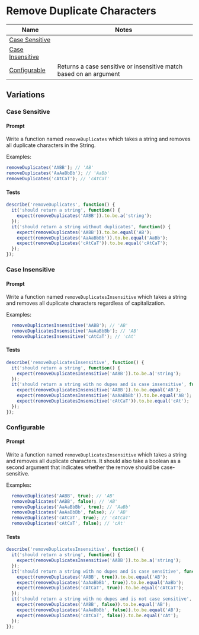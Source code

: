 # Remove Duplicate Characters

| Name | Notes |
| --- | --- |
| [Case Sensitive](#case-sensitive) | |
| [Case Insensitive](#case-insensitive) | |
| [Configurable](#case-insensitive) | Returns a case sensitive or insensitive match based on an argument |

## Variations

### Case Sensitive

#### Prompt

Write a function named `removeDuplicates` which takes a string and removes all duplicate characters in the String.

Examples:

```js
removeDuplicates('AABB'); // 'AB'
removeDuplicates('AaAaBbBb'); // 'AaBb'
removeDuplicates('cAtCaT'); // 'cAtCaT'
```

#### Tests

```js
describe('removeDuplicates', function() {
  it('should return a string', function() {
    expect(removeDuplicates('AABB')).to.be.a('string');
  });
  it('should return a string without duplicates', function() {
    expect(removeDuplicates('AABB')).to.be.equal('AB');
    expect(removeDuplicates('AaAaBbBb')).to.be.equal('AaBb');
    expect(removeDuplicates('cAtCaT')).to.be.equal('cAtCaT');
  });
});
```

### Case Insensitive

#### Prompt

Write a function named `removeDuplicatesInsensitive` which takes a string and removes all duplicate characters regardless of capitalization.

Examples:

```js
  removeDuplicatesInsensitive('AABB'); // 'AB'
  removeDuplicatesInsensitive('AaAaBbBb'); // 'AB'
  removeDuplicatesInsensitive('cAtCaT'); // 'cAt'
```

#### Tests

```js
describe('removeDuplicatesInsensitive', function() {
  it('should return a string', function() {
    expect(removeDuplicatesInsensitive('AABB')).to.be.a('string');
  });
  it('should return a string with no dupes and is case insensitive', function() {
    expect(removeDuplicatesInsensitive('AABB')).to.be.equal('AB');
    expect(removeDuplicatesInsensitive('AaAaBbBb')).to.be.equal('AB');
    expect(removeDuplicatesInsensitive('cAtCaT')).to.be.equal('cAt');
  });
});
```

### Configurable

#### Prompt

Write a function named `removeDuplicatesInsensitive` which takes a string and removes all duplicate characters. It should also take a boolean as a second argument that indicates whether the remove should be case-sensitive.

Examples:

```js
  removeDuplicates('AABB', true); // 'AB'
  removeDuplicates('AABB', false); // 'AB'
  removeDuplicates('AaAaBbBb', true); // 'AaBb'
  removeDuplicates('AaAaBbBb', false); // 'AB'
  removeDuplicates('cAtCaT', true); // 'cAtCaT'
  removeDuplicates('cAtCaT', false); // 'cAt'
```

#### Tests

```js
describe('removeDuplicatesInsensitive', function() {
  it('should return a string', function() {
    expect(removeDuplicatesInsensitive('AABB')).to.be.a('string');
  });
  it('should return a string with no dupes and is case sensitive', function() {
    expect(removeDuplicates('AABB', true)).to.be.equal('AB');
    expect(removeDuplicates('AaAaBbBb', true)).to.be.equal('AaBb');
    expect(removeDuplicates('cAtCaT', true)).to.be.equal('cAtCaT');
  });
  it('should return a string with no dupes and is not case sensitive', function() {
    expect(removeDuplicates('AABB', false)).to.be.equal('AB');
    expect(removeDuplicates('AaAaBbBb', false)).to.be.equal('AB');
    expect(removeDuplicates('cAtCaT', false)).to.be.equal('cAt');
  });
});
```
